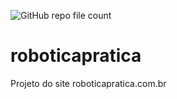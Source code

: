 ![GitHub repo file count](https://img.shields.io/github/directory-file-count/Rafael-FGM/roboticapratica)
# roboticapratica
Projeto do site roboticapratica.com.br
